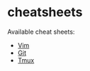 # cheatsheets
Available cheat sheets:
- [Vim](cheatsheets/vim.md)
- [Git](cheatsheets/git.md)
- [Tmux](cheatsheets/tmux.md)
